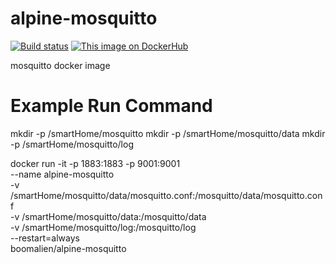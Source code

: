 # alpine-mosquitto

[![Build status](https://ci.appveyor.com/api/projects/status/bhma7tmx0eje73ao/branch/master?svg=true)](https://ci.appveyor.com/project/boomalien/alpine-mosquitto/branch/master)
[![This image on DockerHub](https://img.shields.io/docker/pulls/boomalien/alpine-mosquitto.svg)](https://hub.docker.com/r/boomalien/alpine-mosquitto/)


mosquitto docker image 

# Example Run Command

mkdir -p /smartHome/mosquitto
mkdir -p /smartHome/mosquitto/data
mkdir -p /smartHome/mosquitto/log


docker run -it -p 1883:1883 -p 9001:9001 \
--name alpine-mosquitto \
-v /smartHome/mosquitto/data/mosquitto.conf:/mosquitto/data/mosquitto.conf \
-v /smartHome/mosquitto/data:/mosquitto/data \
-v /smartHome/mosquitto/log:/mosquitto/log \
--restart=always \
boomalien/alpine-mosquitto
